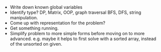 * Write down known global variables
* Identify type? DP, Matrix, OOP, graph traversal BFS, DFS, string manipulation.
* Come up with representation for the problem?
* Get something running.
* Simplify problem to more simple forms before moving on to more advanced. e.g. maybe it helps to first solve with a sorted array, instead of the unsorted on given. 